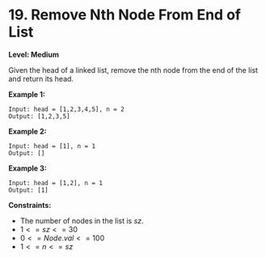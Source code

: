 # 19. Remove Nth Node From End of List
**Level: Medium**

Given the head of a linked list, remove the nth node from the end of the list and return its head.

**Example 1:**

```
Input: head = [1,2,3,4,5], n = 2
Output: [1,2,3,5]
```

**Example 2:**
```
Input: head = [1], n = 1
Output: []
```

**Example 3:**
```
Input: head = [1,2], n = 1
Output: [1]
```
 
**Constraints:**
* The number of nodes in the list is $sz$.
* $1 <= sz <= 30$
* $0 <= Node.val <= 100$
* $1 <= n <= sz$